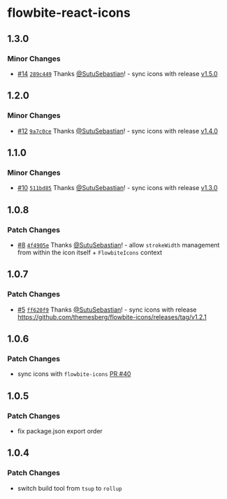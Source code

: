 # flowbite-react-icons

## 1.3.0

### Minor Changes

- [#14](https://github.com/themesberg/flowbite-react-icons/pull/14) [`289c449`](https://github.com/themesberg/flowbite-react-icons/commit/289c4495c54d31c1c873a477a4febc6f77a35965) Thanks [@SutuSebastian](https://github.com/SutuSebastian)! - sync icons with release [v1.5.0](https://github.com/themesberg/flowbite-icons/releases/tag/v1.5.0)

## 1.2.0

### Minor Changes

- [#12](https://github.com/themesberg/flowbite-react-icons/pull/12) [`9a7c0ce`](https://github.com/themesberg/flowbite-react-icons/commit/9a7c0ce60adfa110cca1c1f4a961f9aa5fc45c97) Thanks [@SutuSebastian](https://github.com/SutuSebastian)! - sync icons with release [v1.4.0](https://github.com/themesberg/flowbite-icons/releases/tag/v1.4.0)

## 1.1.0

### Minor Changes

- [#10](https://github.com/themesberg/flowbite-react-icons/pull/10) [`511bd85`](https://github.com/themesberg/flowbite-react-icons/commit/511bd85bd764bfc405fe56a39cfce1f9c1368d1e) Thanks [@SutuSebastian](https://github.com/SutuSebastian)! - sync icons with release [v1.3.0](https://github.com/themesberg/flowbite-icons/releases/tag/v1.3.0)

## 1.0.8

### Patch Changes

- [#8](https://github.com/themesberg/flowbite-react-icons/pull/8) [`4f4905e`](https://github.com/themesberg/flowbite-react-icons/commit/4f4905e3eeed6a7d68997463d46ec62479a51a2f) Thanks [@SutuSebastian](https://github.com/SutuSebastian)! - allow `strokeWidth` management from within the icon itself + `FlowbiteIcons` context

## 1.0.7

### Patch Changes

- [#5](https://github.com/themesberg/flowbite-react-icons/pull/5) [`ff620f9`](https://github.com/themesberg/flowbite-react-icons/commit/ff620f9b09f3608da8c80ca33fa61e585612f459) Thanks [@SutuSebastian](https://github.com/SutuSebastian)! - sync icons with release https://github.com/themesberg/flowbite-icons/releases/tag/v1.2.1

## 1.0.6

### Patch Changes

- sync icons with `flowbite-icons` [PR #40](https://github.com/themesberg/flowbite-icons/pull/40)

## 1.0.5

### Patch Changes

- fix package.json export order

## 1.0.4

### Patch Changes

- switch build tool from `tsup` to `rollup`
